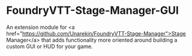 # FoundryVTT-Stage-Manager-GUI
An extension module for &lt;a href="https://github.com/Unarekin/FoundryVTT-Stage-Manager">Stage Manager&lt;/a> that adds functionality more oriented around building a custom GUI or HUD for your game.
